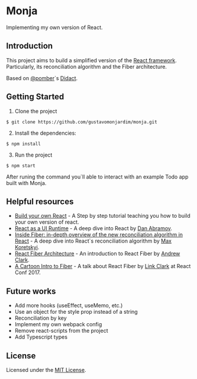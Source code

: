 # Monja
Implementing my own version of React.

## Introduction

This project aims to build a simplified version of the [React framework](https://github.com/facebook/react). Particularly, its reconciliation algorithm and the Fiber architecture.

Based on [@pomber](https://github.com/pomber/didact)`s [Didact](https://github.com/pomber/didact).

## Getting Started

1. Clone the project

```shell
$ git clone https://github.com/gustavomonjardim/monja.git
```

2. Install the dependencies:

```shell
$ npm install
```

3. Run the project

```shell
$ npm start
```

After runing the command you`ll able to interact with an example Todo app built with Monja.

## Helpful resources 

- [Build your own React](https://pomb.us/build-your-own-react/) - A Step by step tutorial teaching you how to build your own version of react.
- [React as a UI Runtime](https://overreacted.io/react-as-a-ui-runtime/) - A deep dive into React by [Dan Abramov](https://twitter.com/dan_abramov).
- [Inside Fiber: in-depth overview of the new reconciliation algorithm in React](https://indepth.dev/inside-fiber-in-depth-overview-of-the-new-reconciliation-algorithm-in-react/) - A deep dive into React`s reconciliation algorithm by [Max Koretskyi](https://twitter.com/maxkoretskyi).
- [React Fiber Architecture](https://github.com/acdlite/react-fiber-architecture) - An introduction to React Fiber by [Andrew Clark](https://twitter.com/acdlite).
- [A Cartoon Intro to Fiber](https://www.youtube.com/watch?v=ZCuYPiUIONs) - A talk about React Fiber by [Link Clark](https://twitter.com/linclark) at React Conf 2017. 

## Future works

- Add more hooks (useEffect, useMemo, etc.)
- Use an object for the style prop instead of a string
- Reconciliation by key
- Implement my own webpack config
- Remove react-scripts from the project
- Add Typescript types


## License

Licensed under the [MIT License](./LICENSE).